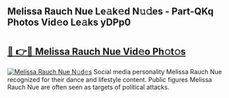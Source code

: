 ## Melissa Rauch Nue Le𝚊k𝚎d N𝚞𝚍es - Part-QKq Photos Vid𝚎o Le𝚊ks yDPp0

# <h2><a href="http://fb18hq.evod.top/?m=Melissa+Rauch+Nue">🔗 👉🔴 Melissa Rauch Nue Vid𝚎o Ph𝚘t𝚘s</a></h2>

[![Melissa Rauch Nue N𝚞d𝚎s](https://i.imgur.com/8V9OHl7.gif)](http://fb18hq.evod.top/?m=Melissa+Rauch+Nue)
Social media personality Melissa Rauch Nue recognized for their dance and lifestyle content. Public figures Melissa Rauch Nue are often seen as targets of political attacks. 
